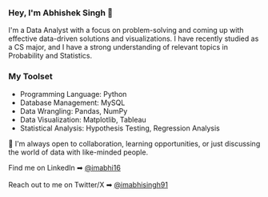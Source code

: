 ### Hey, I'm Abhishek Singh 👋

I'm a Data Analyst with a focus on problem-solving and coming up with effective data-driven solutions and visualizations. I have recently studied as a CS major, and I have a strong understanding of relevant topics in Probability and Statistics.

### My Toolset
- Programming Language: Python
- Database Management: MySQL
- Data Wrangling: Pandas, NumPy
- Data Visualization: Matplotlib, Tableau
- Statistical Analysis: Hypothesis Testing, Regression Analysis

🤝 I'm always open to collaboration, learning opportunities, or just discussing the world of data with like-minded people.

Find me on LinkedIn ➡ [@imabhi16](https://www.linkedin.com/in/imabhi16/) <br><br>
Reach out to me on Twitter/X ➡ [@imabhisingh91](https://twitter.com/imabhisingh91)
